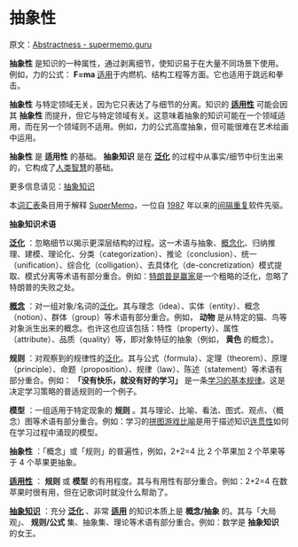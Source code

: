 # 抽象性

原文：[Abstractness - supermemo.guru](https://supermemo.guru/wiki/Abstractness)

 **抽象性** 是知识的一种属性，通过剥离细节，使知识易于在大量不同场景下使用。例如，力的公式： **F=ma** [适用](https://supermemo.guru/wiki/Applicability)于内燃机、结构工程等方面。它也适用于跳远和拳击。 

 **抽象性** 与特定领域无关，因为它只表达了与细节的分离。知识的 **[适用性](https://supermemo.guru/wiki/Applicability)** 可能会因其 **抽象性** 而提升，但它与特定领域有关。这意味着抽象的知识可能在一个领域适用，而在另一个领域则不适用。例如，力的公式高度抽象，但可能很难在艺术绘画中运用。

 **抽象性** 是 **适用性** 的基础。 **抽象知识** 是在 **[泛化](https://supermemo.guru/wiki/Generalization)** 的过程中从事实/细节中衍生出来的，它构成了[人类智慧](https://supermemo.guru/wiki/Human_intelligence)的基础。

更多信息请见：[抽象知识](https://supermemo.guru/wiki/Abstract_knowledge)

本[词汇表](https://supermemo.guru/wiki/Glossary)条目用于解释 [SuperMemo](https://supermemo.guru/wiki/SuperMemo_Guru)，一位自 [1987](https://supermemo.guru/wiki/History_of_spaced_repetition_(print)) 年以来的[间隔重复](https://supermemo.guru/wiki/Spaced_repetition)软件先驱。

 **抽象知识术语** 

 **[泛化](https://supermemo.guru/wiki/Generalization)** ：忽略细节以揭示更深层结构的过程。这一术语与抽象、[概念化](https://supermemo.guru/wiki/Conceptualization)、归纳推理、建模、理论化、分类（categorization）、推论（conclusion）、统一（unification）、综合化（colligation）、去具体化（de-concretization）模式提取、模式分离等术语有部分重合。例如：[特朗普是赢家](https://supermemo.guru/wiki/Donald_Trump)是一个粗略的泛化，忽略了特朗普的失败之处。

 **[概念](https://supermemo.guru/wiki/Concept)** ：对一组对象/名词的[泛化](https://supermemo.guru/wiki/Generalization)。其与理念（idea）、实体（entity）、概念（notion）、群体（group）等术语有部分重合。例如， **动物** 是从特定的猫、鸟等对象派生出来的概念。也许这也应该包括：特性（property）、属性（attribute）、品质（quality）等，即对象特征的抽象（例如， **黄色** 的概念）。

 **规则** ：对观察到的规律性的[泛化](https://supermemo.guru/wiki/Generalization)。其与公式（formula）、定理（theorem）、原理（principle）、命题（proposition）、规律（law）、陈述（statement）等术语有部分重合。例如： **「没有快乐，就没有好的学习」** 是一条[学习的基本规律](https://supermemo.guru/wiki/Fundamental_law_of_learning)。这是决定学习策略的普适规则的一个例子。

 **模型** ：一组适用于特定现象的 **规则** 。其与理论、比喻、看法、图式、观点、（概念）图等术语有部分重合。例如：学习的[拼图游戏比喻](https://supermemo.guru/wiki/Jigsaw_puzzle_metaphor)是用于描述知识[连贯性](https://supermemo.guru/wiki/Coherence)如何在学习过程中涌现的模型。

 **抽象性** ：「概念」或「规则」的普遍性，例如，2+2=4 比 2 个苹果加 2 个苹果等于 4 个苹果更抽象。

 **[适用性](https://supermemo.guru/wiki/Applicability)** ： **规则** 或 **模型** 的有用程度。其与有用性有部分重合。例如：2+2=4 在数苹果时很有用，但在记歌词时就没什么帮助了。

 **[抽象知识](https://supermemo.guru/wiki/Abstract_knowledge)** ：充分 **[泛化](https://supermemo.guru/wiki/Generalization)** 、非常 **[适用](https://supermemo.guru/wiki/Applicability)** 的知识本质上是 **概念/抽象** 的。其与「大局观」、 **规则/公式** 集、抽象集、理论等术语有部分重合。例如：数学是 **抽象知识** 的女王。